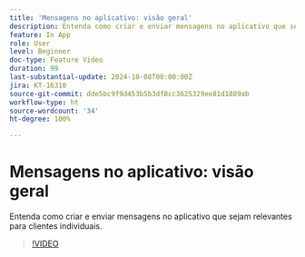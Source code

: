 ```yaml
---
title: 'Mensagens no aplicativo: visão geral'
description: Entenda como criar e enviar mensagens no aplicativo que sejam relevantes para clientes individuais.
feature: In App
role: User
level: Beginner
doc-type: Feature Video
duration: 99
last-substantial-update: 2024-10-08T00:00:00Z
jira: KT-16310
source-git-commit: dde5bc9f9d453b5b3df8cc3625329ee81d1889ab
workflow-type: ht
source-wordcount: '34'
ht-degree: 100%

---
```



# Mensagens no aplicativo: visão geral

Entenda como criar e enviar mensagens no aplicativo que sejam relevantes para clientes individuais.

>[!VIDEO](https://video.tv.adobe.com/v/3432677/?learn=on)
